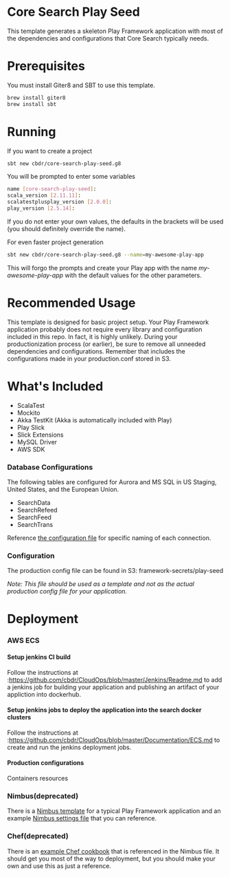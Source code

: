 # Core Search Play Seed
This template generates a skeleton Play Framework application with most of the dependencies and configurations that Core Search typically needs.
# Prerequisites
You must install Giter8 and SBT to use this template.
```sh
brew install giter8
brew install sbt
```
# Running
If you want to create a project
```sh
sbt new cbdr/core-search-play-seed.g8
```
You will be prompted to enter some variables
```sh
name [core-search-play-seed]:
scala_version [2.11.11]:
scalatestplusplay_version [2.0.0]: 
play_version [2.5.14]: 
```
If you do not enter your own values, the defaults in the brackets will be used (you should definitely override the name).

For even faster project generation
```sh
sbt new cbdr/core-search-play-seed.g8 --name=my-awesome-play-app
```
This will forgo the prompts and create your Play app with the name _my-awesome-play-app_ with the default values for the other parameters.
# Recommended Usage
This template is designed for basic project setup.
Your Play Framework application probably does not require every library and configuration included in this repo.
In fact, it is highly unlikely. During your productionization process (or earlier), be sure to remove all unneeded
dependencies and configurations. Remember that includes the configurations made in your production.conf stored in S3.

# What's Included
* ScalaTest
* Mockito
* Akka TestKit (Akka is automatically included with Play)
* Play Slick
* Slick Extensions
* MySQL Driver
* AWS SDK

### Database Configurations
The following tables are configured for Aurora and MS SQL in US Staging, United States, and the European Union.
* SearchData
* SearchRefeed
* SearchFeed
* SearchTrans

Reference [the configuration file][4] for specific naming of each connection.

### Configuration
The production config file can be found in S3: framework-secrets/play-seed

_Note: This file should be used as a template and not as the actual production config file for your application._

# Deployment

### AWS ECS

#### Setup jenkins CI build
Follow the instructions at :https://github.com/cbdr/CloudOps/blob/master/Jenkins/Readme.md to add a jenkins job for building your application and publishing an artifact of your appliction into dockerhub.

#### Setup jenkins jobs to deploy the application into the search docker clusters
Follow the instructions at :https://github.com/cbdr/CloudOps/blob/master/Documentation/ECS.md to create and run the jenkins deployment jobs.

#### Production configurations
Containers resources 

### Nimbus(deprecated)
There is a [Nimbus template][1] for a typical Play Framework application and an example [Nimbus settings file][2] that you can reference.

### Chef(deprecated)
There is an [example Chef cookbook][3] that is referenced in the Nimbus file. It should get you most of the way to deployment, but you should make your own and use this as just a reference.

[1]: https://github.com/cbdr/TODO  "Play seed Nimbus template"
[2]: https://github.com/cbdr/TODO  "Play seed Nimbus settings file"
[3]: https://github.com/cbdr/TODO  "Play seed Chef cookbook"
[4]: https://github.com/cbdr/core-search-play-seed.g8/blob/master/src/main/g8/conf/application.conf "Play seed configuration file"

